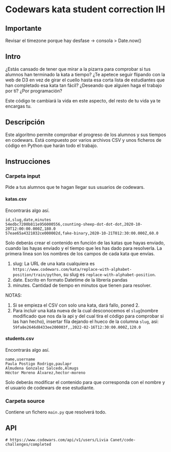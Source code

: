 # Codewars kata student correction IH

## Importante

Revisar el timezone porque hay desfase -> consola > Date.now()

## Intro

¿Estás cansado de tener que mirar a la pizarra para comprobar si tus alumnos han terminado la kata a tiempo? ¿Te apetece seguir flipando con la web de D3 en vez de girar el cuello hasta esa corta lista de estudiantes que han completado esa kata tan fácil? ¿Deseando que alguien haga el trabajo por tí? ¿Por programación?

Este código te cambiará la vida en este aspecto, del resto de tu vida ya te encargas tu. 

## Descripción

Este algoritmo permite comprobar el progreso de los alumnos y sus tiempos en codewars. Está compuesto por varios archivos CSV y unos ficheros de código en Python que harán todo el trabajo. 

## Instrucciones

### Carpeta input

Pide a tus alumnos que te hagan llegar sus usuarios de codewars. 
#### katas.csv
Encontrarás algo así. 
```
id,slug,date,minutes
54edbc7200b811e956000556,counting-sheep-dot-dot-dot,2020-10-20T12:00:00.000Z,180.0
57eae65a4321032ce000002d,fake-binary,2020-10-21T012:30:00.000Z,60.0
```
Solo deberás crear el contenido en función de las katas que hayas enviado, cuando las hayas enviado y el tiempo que les has dado para resolverla. 
La primera linea son los nombres de los campos de cada kata que envías. 
1. slug: La URL de una kata cualquiera es `https://www.codewars.com/kata/replace-with-alphabet-position/train/python`, su slug es `replace-with-alphabet-position`. 
2. date. Escrito en formato Datetime de la librería pandas
3. minutes. Cantidad de tiempo en minutos que tienen para resolver. 

NOTAS: 
1. Si se empieza el CSV con solo una kata, dará fallo, poned 2. 
2. Para incluir una kata nueva de la cual desconocemos el `slug`(nombre modificado que nos da la api y del cual tira el código para comprobar si las han hecho), insertar fila dejando el hueco de la columna `slug`, asi:
```59fa8e2646d8433ee200003f,,2022-02-16T12:30:00.000Z,120.0```


#### students.csv
Encontrarás algo así. 
```
name,username
Paula Postigo Rodrigo,paulapr
Almudena Gonzalez Salcedo,Almugs
Héctor Moreno Álvarez,hector-moreno
```
Solo deberás modificar el contenido para que corresponda con el nombre y el usuario de codewars de ese estudiante. 

### Carpeta source
Contiene un fichero `main.py` que resolverá todo. 


## API
```
# https://www.codewars.com/api/v1/users/Livia Canet/code-challenges/completed
```




